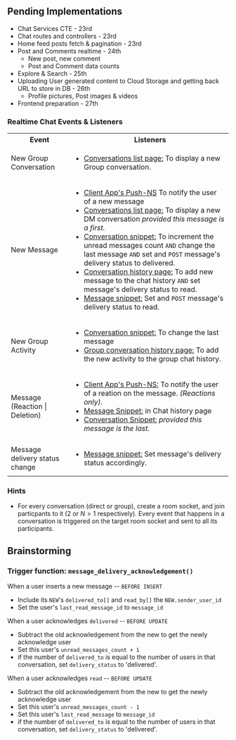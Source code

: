 ## Pending Implementations
- Chat Services CTE - 23rd
- Chat routes and controllers - 23rd
- Home feed posts fetch & pagination - 23rd
- Post and Comments realtime - 24th
  - New post, new comment
  - Post and Comment data counts
- Explore & Search - 25th
- Uploading User generated content to Cloud Storage and getting back URL to store in DB - 26th
  - Profile pictures, Post images & videos
- Frontend preparation - 27th



### Realtime Chat Events & Listeners
<table>
  <tr>
    <th>Event</th>
    <th>Listeners</th>
  </tr>
  <tr>
    <td>New Group Conversation</td>
    <td>
      <ul style=" padding-left: 20px;">
        <li><u>Conversations list page:</u> To display a new Group conversation.</li>
      </ul>
    </td>
  </tr>
  <tr>
    <td>New Message</td>
    <td>
      <ul style=" padding-left: 20px;">
        <li><u>Client App's Push-NS</u> To notify the user of a new message</li>
        <li><u>Conversations list page:</u> To display a new DM conversation <em>provided this message is a first.</em></li>
        <li><u>Conversation snippet:</u> To increment the unread messages count <code>AND</code> change the last message <code>AND</code> set and <code>POST</code> message's delivery status to delivered.</li>
        <li><u>Conversation history page:</u> To add new message to the chat history <code>AND</code> set message's delivery status to read.</li>
        <li><u>Message snippet:</u> Set and <code>POST</code> message's delivery status to read.</li>
      </ul>
    </td>
  </tr>
  <tr>
    <td>New Group Activity</td>
    <td>
      <ul style=" padding-left: 20px;">
      <li><u>Conversation snippet:</u> To change the last message</li>
      <li><u>Group conversation history page:</u> To add the new activity to the group chat history.</li>
      </ul>
    </td>
  </tr>
  <tr>
    <td>Message (Reaction | Deletion)</td>
    <td>
      <ul style=" padding-left: 20px;">
        <li><u>Client App's Push-NS:</u> To notify the user of a reation on the message. <em>(Reactions only).</em></li>
        <li><u>Message Snippet:</u> in Chat history page</li>
        <li><u>Conversation Snippet:</u> <em>provided this message is the last.</em></li>
      </ul>
    </td>
  </tr>
  <tr>
    <td>Message delivery status change</td>
    <td>
      <ul style=" padding-left: 20px;">
        <li><u>Message snippet:</u> Set message's delivery status accordingly.</li>
      </ul>
    </td>
  </tr>
</table>

### Hints
- For every conversation (direct or group), create a room socket, and join particpants to it ($2$ or $N > 1$ respectively). Every event that happens in a conversation is triggered on the target room socket and sent to all its participants.


## Brainstorming
### Trigger function: `message_delivery_acknowledgement()`
When a user inserts a new message -- `BEFORE INSERT`
- Include its `NEW`'s `delivered_to[]` and `read_by[]` the `NEW.sender_user_id`
- Set the user's `last_read_message_id` to `message_id`

When a user acknowledges `delivered` -- `BEFORE UPDATE`
- Subtract the old acknowledgement from the new to get the newly acknowledge user
- Set this user's `unread_messages_count + 1`
- if the number of `delivered_to` is equal to the number of users in that conversation, set `delivery_status` to 'delivered'.

When a user acknowledges `read` -- `BEFORE UPDATE`
- Subtract the old acknowledgement from the new to get the newly acknowledge user
- Set this user's `unread_messages_count - 1`
- Set this user's `last_read_message` to `message_id`
- if the number of `delivered_to` is equal to the number of users in that conversation, set `delivery_status` to 'delivered'.